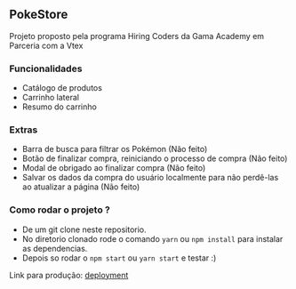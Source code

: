 

## PokeStore
Projeto proposto pela programa Hiring Coders da Gama Academy em Parceria com a Vtex

### Funcionalidades

- Catálogo de produtos
- Carrinho lateral
- Resumo do carrinho

### Extras

- Barra de busca para filtrar os Pokémon (Não feito)
- Botão de finalizar compra, reiniciando o processo de compra (Não feito)
- Modal de obrigado ao finalizar compra (Não feito)
- Salvar os dados da compra do usuário localmente para não perdê-las ao atualizar a página (Não feito)

### Como rodar o projeto ?

 - De um git clone neste repositorio.
 - No diretorio clonado rode o comando `yarn` ou `npm install` para instalar as dependencias.
 - Depois so rodar o `npm start` ou `yarn start` e testar :)
 
 Link para produção: [deployment](https://pokestore-edsonmarques.netlify.app/)
